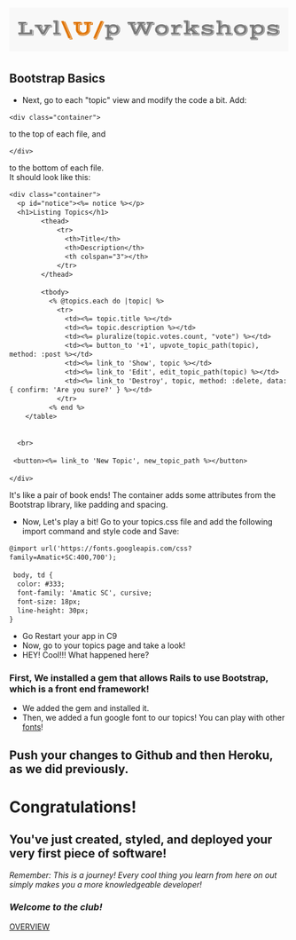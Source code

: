 ![logo](https://github.com/AlliVaughn/lvlup_curriculum/raw/master/images/logo.png)
=================================

## Bootstrap Basics
* Next, go to each "topic" view and modify the code a bit.  Add:
```
<div class="container">
```
to the top of each file,  and 
```
</div>
```
to the bottom of each file.  
It should look like this: 
```
<div class="container">
  <p id="notice"><%= notice %></p>
  <h1>Listing Topics</h1>
        <thead>
            <tr>
              <th>Title</th>
              <th>Description</th>
              <th colspan="3"></th>
            </tr>
        </thead>

        <tbody>
          <% @topics.each do |topic| %>
            <tr>
              <td><%= topic.title %></td>
              <td><%= topic.description %></td>
              <td><%= pluralize(topic.votes.count, "vote") %></td>
              <td><%= button_to '+1', upvote_topic_path(topic), method: :post %></td>
              <td><%= link_to 'Show', topic %></td>
              <td><%= link_to 'Edit', edit_topic_path(topic) %></td>
              <td><%= link_to 'Destroy', topic, method: :delete, data: { confirm: 'Are you sure?' } %></td>
            </tr>
          <% end %>
    </table>


  <br>

 <button><%= link_to 'New Topic', new_topic_path %></button>

</div>
```
It's like a pair of book ends!
The container adds some attributes from the Bootstrap library, like padding and spacing. 


* Now, Let's play a bit! Go to your topics.css file and add the following import command and style code and Save:  
```
@import url('https://fonts.googleapis.com/css?family=Amatic+SC:400,700');
 
 body, td {
  color: #333;
  font-family: 'Amatic SC', cursive;
  font-size: 18px;
  line-height: 30px;
}
```
* Go Restart your app in C9
* Now, go to your topics page and take a look!  
* HEY! Cool!!! What happened here?  

### First, We installed a gem that allows Rails to use Bootstrap, which is a front end framework! 
* We added the gem and installed it. 
* Then, we added a fun google font to our topics! You can play with other [fonts](https://www.google.com/fonts#)!

## Push your changes to Github and then Heroku, as we did previously. 


# Congratulations! 
## You've just created, styled, and deployed your very first piece of software! 
*Remember: This is a journey!* 
*Every cool thing you learn from here on out simply makes you a more knowledgeable developer!*

### *Welcome to the club!* 


[OVERVIEW](overview.md)
